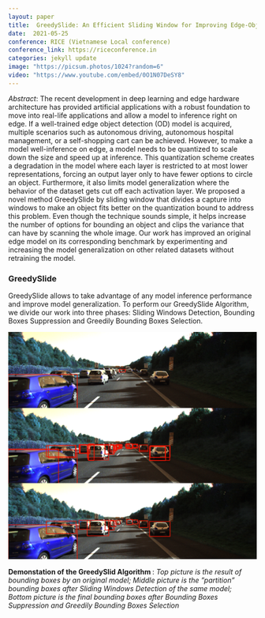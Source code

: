 ```yaml
---
layout: paper
title:  GreedySlide: An Efficient Sliding Window for Improving Edge-Object Detectors
date:  2021-05-25
conference: RICE (Vietnamese Local conference)
conference_link: https://riceconference.in
categories: jekyll update
image: "https://picsum.photos/1024?random=6"
video: "https://www.youtube.com/embed/0O1N07DeSY8"
---
```


*Abstract*: The recent development in deep learning and edge hardware architecture has provided artificial applications with a robust foundation to move into real-life applications and allow a model to inference right on edge. If a well-trained edge object detection (OD) model is acquired, multiple scenarios such as autonomous driving, autonomous hospital management, or a self-shopping cart can be achieved. However, to make a model well-inference on edge, a model needs to be quantized to scale down the size and speed up at inference. This quantization scheme creates a degradation in the model where each layer is restricted to at most lower representations, forcing an output layer only to have fewer options to circle an object. Furthermore, it also limits model generalization where the behavior of the dataset gets cut off each activation layer. We proposed a novel method GreedySlide by sliding window that divides a capture into windows to make an object fits better on the quantization bound to address this problem. Even though the technique sounds simple, it helps increase the number of options for bounding an object and clips the variance that can have by scanning the whole image. Our work has improved an original edge model on its corresponding benchmark by experimenting and increasing the model generalization on other related datasets without retraining the model.

<div class="markdown_details" markdown="1">
  <h3 class="title is-3">GreedySlide</h3>

  GreedySlide allows to take advantage of any model inference performance and improve model generalization. To perform our GreedySlide Algorithm, we divide our work into three phases: Sliding Windows Detection, Bounding Boxes Suppression and Greedily Bounding Boxes Selection.

  <div class=centered>
    <img src="/images/papers/RICE2022/process.png">
    <p><strong> Demonstation of the GreedySlid Algorithm </strong>: <em>Top picture is the result of bounding boxes by an original model; Middle picture is the ”partition” bounding boxes after Sliding Windows Detection of the same model; Bottom picture is the final bounding boxes after Bounding Boxes Suppression and Greedily Bounding Boxes Selection</em></p>
  </div>

</div>
